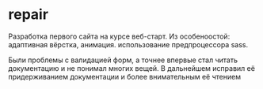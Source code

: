 # repair
Разработка первого сайта на курсе веб-старт. 
Из особеноостой: адаптивная вёрстка, анимация. использование предпроцессора sass.

Были проблемы с валидацией форм, а точнее впервые стал читать документацию и не понимал многих вещей. В дальнейшем исправил её придерживанием документации и более внимательным её чтением


